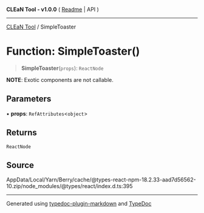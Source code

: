 **CLEaN Tool - v1.0.0** ( [Readme](../README.md) \| API )

***

[CLEaN Tool](../exports.md) / SimpleToaster

# Function: SimpleToaster()

> **SimpleToaster**(`props`): `ReactNode`

**NOTE**: Exotic components are not callable.

## Parameters

▪ **props**: `RefAttributes`\<`object`\>

## Returns

`ReactNode`

## Source

AppData/Local/Yarn/Berry/cache/@types-react-npm-18.2.33-aad7d56562-10.zip/node\_modules/@types/react/index.d.ts:395

***

Generated using [typedoc-plugin-markdown](https://www.npmjs.com/package/typedoc-plugin-markdown) and [TypeDoc](https://typedoc.org/)
